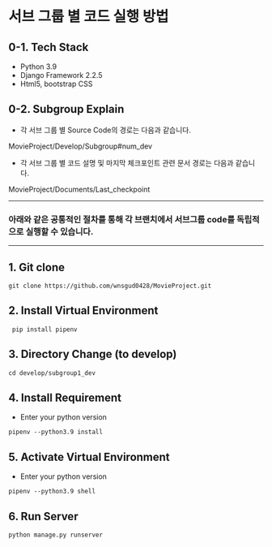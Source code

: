 

# 서브 그룹 별 코드 실행 방법



## 0-1. Tech Stack

- Python 3.9
- Django Framework 2.2.5
- Html5, bootstrap CSS


## 0-2. Subgroup Explain
- 각 서브 그룹 별 Source Code의 경로는 다음과 같습니다.

MovieProject/Develop/Subgroup#num_dev
  
- 각 서브 그룹 별 코드 설명 및 마지막 체크포인트 관련 문서 경로는 다음과 같습니다.

MovieProject/Documents/Last_checkpoint


 
---

### 아래와 같은 공통적인 절차를 통해 각 브랜치에서 서브그룹 code를 독립적으로 실행할 수 있습니다.

---
## 1. Git clone
```
git clone https://github.com/wnsgud0428/MovieProject.git
```


## 2. Install Virtual Environment

```
 pip install pipenv
```

## 3. Directory Change (to develop)
```
cd develop/subgroup1_dev
```

## 4. Install Requirement 
- Enter your python version
```
pipenv --python3.9 install
```

## 5. Activate Virtual Environment
- Enter your python version
```
pipenv --python3.9 shell
```

## 6. Run Server

```
python manage.py runserver
```
